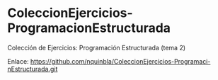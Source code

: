 # ColeccionEjercicios-ProgramacionEstructurada
Colección de Ejercicios: Programación Estructurada (tema 2)

Enlace: https://github.com/nquinbla/ColeccionEjercicios-Programaci-nEstructurada.git
